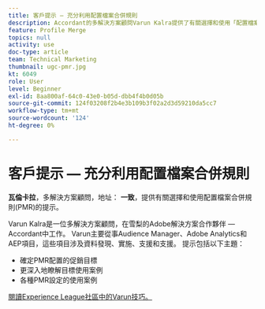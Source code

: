 ```yaml
---
title: 客戶提示 — 充分利用配置檔案合併規則
description: Accordant的多解決方案顧問Varun Kalra提供了有關選擇和使用「配置檔案合併規則」(PMR)的提示。
feature: Profile Merge
topics: null
activity: use
doc-type: article
team: Technical Marketing
thumbnail: ugc-pmr.jpg
kt: 6049
role: User
level: Beginner
exl-id: 8aa800af-64c0-43e0-b05d-dbb4f4b0d05b
source-git-commit: 124f03208f2b4e3b109b3f02a2d3d59210da5cc7
workflow-type: tm+mt
source-wordcount: '124'
ht-degree: 0%

---
```


# 客戶提示 — 充分利用配置檔案合併規則

**瓦倫卡拉**，多解決方案顧問，地址： **一致**，提供有關選擇和使用配置檔案合併規則(PMR)的提示。

Varun Kalra是一位多解決方案顧問，在雪梨的Adobe解決方案合作夥伴 — Accordant中工作。 Varun主要從事Audience Manager、Adobe Analytics和AEP項目，這些項目涉及資料發現、實施、支援和支援。 提示包括以下主題：

* 確定PMR配置的促銷目標
* 更深入地瞭解目標使用案例
* 各種PMR設定的使用案例

[閱讀Experience League社區中的Varun技巧。](https://experienceleaguecommunities.adobe.com/t5/adobe-audience-manager-blogs/getting-the-most-out-of-profile-merge-rules-tips-tricks-and/ba-p/372248)
